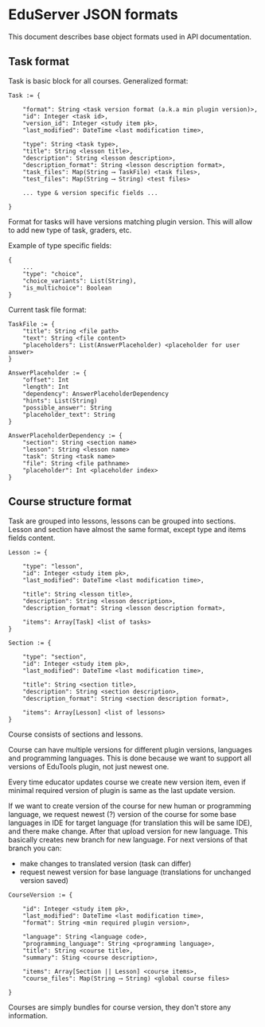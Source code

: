 # EduServer JSON formats

This document describes base object formats used in API documentation.


## Task format

Task is basic block for all courses. Generalized format:

```
Task := {

    "format": String <task version format (a.k.a min plugin version)>,
    "id": Integer <task id>,
    "version_id": Integer <study item pk>,
    "last_modified": DateTime <last modification time>,

    "type": String <task type>,
    "title": String <lesson title>,
    "description": String <lesson description>,
    "description_format": String <lesson description format>,
    "task_files": Map(String ⟶ TaskFile) <task files>,
    "test_files": Map(String ⟶ String) <test files>
    
    ... type & version specific fields ...
 
}
```

Format for tasks will have versions matching plugin version. 
This will allow to add new type of task, graders, etc.

Example of type specific fields:

```
{
    ...
    "type": "choice",
    "choice_variants": List(String),
    "is_multichoice": Boolean
}
```

Current task file format:

```
TaskFile := {
    "title": String <file path>
    "text": String <file content>
    "placeholders": List(AnswerPlaceholder) <placeholder for user answer>
}

AnswerPlaceholder := {
    "offset": Int
    "length": Int
    "dependency": AnswerPlaceholderDependency
    "hints": List(String)
    "possible_answer": String
    "placeholder_text": String
}

AnswerPlaceholderDependency := {
    "section": String <section name>
    "lesson": String <lesson name>
    "task": String <task name>
    "file": String <file pathname>
    "placeholder": Int <placeholder index>
}
```


## Course structure format

Task are grouped into lessons, lessons can be grouped into sections.
Lesson and section have almost the same format, except type and 
items fields content.

```
Lesson := {

    "type": "lesson",
    "id": Integer <study item pk>,
    "last_modified": DateTime <last modification time>,

    "title": String <lesson title>,
    "description": String <lesson description>,
    "description_format": String <lesson description format>,
    
    "items": Array[Task] <list of tasks>
}

Section := {

    "type": "section",
    "id": Integer <study item pk>,
    "last_modified": DateTime <last modification time>,

    "title": String <section title>,
    "description": String <section description>,
    "description_format": String <section description format>,
    
    "items": Array[Lesson] <list of lessons>
}
```

Course consists of sections and lessons. 

Course can have multiple versions for different plugin versions,
languages and programming languages.
This is done because we want to support all versions of EduTools
plugin, not just newest one.

Every time educator updates course we create new version item, even
if minimal required version of plugin is same as the last update version.

If we want to create version of the course for new human or
programming language, we request newest (?) version of the course
for some base languages in IDE for target language (for translation 
this will be same IDE), and there make change. After that upload
version for new language. This basically creates new branch for
new language. For next versions of that branch you can:

* make changes to translated version (task can differ)
* request newest version for base language (translations for 
  unchanged version saved) 


```
CourseVersion := {

    "id": Integer <study item pk>,
    "last_modified": DateTime <last modification time>,
    "format": String <min required plugin version>,

    "language": String <language code>,
    "programming_language": String <programming language>,
    "title": String <course title>,
    "summary": Sting <course description>,

    "items": Array[Section || Lesson] <course items>,
    "course_files": Map(String ⟶ String) <global course files>

}
```

Courses are simply bundles for course version, they don't store
any information. 

